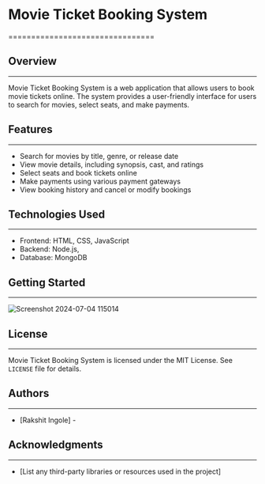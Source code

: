# Movie Ticket Booking System
================================

## Overview
-----------

Movie Ticket Booking System is a web application that allows users to book movie tickets online. The system provides a user-friendly interface for users to search for movies, select seats, and make payments.

## Features
------------

* Search for movies by title, genre, or release date
* View movie details, including synopsis, cast, and ratings
* Select seats and book tickets online
* Make payments using various payment gateways
* View booking history and cancel or modify bookings


## Technologies Used
--------------------

* Frontend: HTML, CSS, JavaScript
* Backend: Node.js, 
* Database: MongoDB


## Getting Started
-------------------
![Screenshot 2024-07-04 115014](https://github.com/rakshitingole1/Cinema_ticket/assets/142722562/422d5ce7-e2e4-4f5a-a216-e8ecfa567629)


## License
---------

Movie Ticket Booking System is licensed under the MIT License. See `LICENSE` file for details.

## Authors
-----------

* [Rakshit Ingole] - 

## Acknowledgments
----------------

* [List any third-party libraries or resources used in the project]
